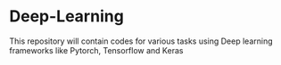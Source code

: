 # Deep-Learning
This repository will contain codes for various tasks using Deep learning frameworks like Pytorch, Tensorflow and Keras
